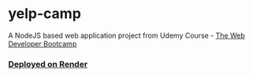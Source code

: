 # yelp-camp
A NodeJS based web application project from Udemy Course - [The Web Developer Bootcamp](https://www.udemy.com/course/the-web-developer-bootcamp/)

### [Deployed on Render](https://yelp-for-campgrounds.onrender.com)
